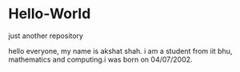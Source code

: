 # Hello-World
just another repository

hello everyone, my name is akshat shah. i am a student from iit bhu, mathematics and computing.i was born on 04/07/2002.
